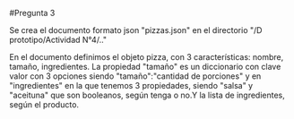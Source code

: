 #Pregunta 3

Se crea el documento formato json "pizzas.json" en el directorio "/D prototipo/Actividad N°4/.."

En el documento definimos el objeto pizza, con 3 características: nombre, tamaño, ingredientes. 
La propiedad "tamaño" es un diccionario con clave valor con 3 opciones siendo "tamaño":"cantidad de porciones"
y en "ingredientes" en la que tenemos 3 propiedades, siendo "salsa" y "aceituna" que son booleanos, según tenga o no.Y la lista de ingredientes, según el producto.


